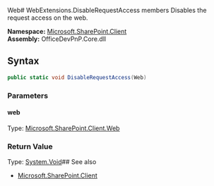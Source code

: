 Web# WebExtensions.DisableRequestAccess members
Disables the request access on the web.  

**Namespace:** [Microsoft.SharePoint.Client](Microsoft.SharePoint.Client.md)  
**Assembly:** OfficeDevPnP.Core.dll  
## Syntax
```C#
public static void DisableRequestAccess(Web)
```
### Parameters
#### web
Type: [Microsoft.SharePoint.Client.Web](Microsoft.SharePoint.Client.Web.md) 
#### 
### Return Value
Type: [System.Void](System.Void.md)## See also
- [Microsoft.SharePoint.Client](Microsoft.SharePoint.Client.md)
